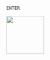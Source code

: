     ENTER
[<img src= "https://user-images.githubusercontent.com/57319180/145421773-6cc91b91-c340-4d56-8f92-099f956fb27c.png" width="100" height = "100"/>](https://github.com/sajithlakshan/HTML_CSS_JS_PHP/blob/main/CSS/CSS_Selectors.md)         
       
